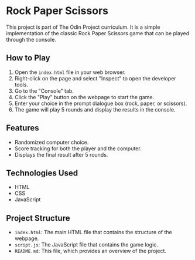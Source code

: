 # Rock Paper Scissors

This project is part of The Odin Project curriculum. It is a simple implementation of the classic Rock Paper Scissors game that can be played through the console.

## How to Play

1. Open the `index.html` file in your web browser.
2. Right-click on the page and select "Inspect" to open the developer tools.
3. Go to the "Console" tab.
4. Click the "Play" button on the webpage to start the game.
5. Enter your choice in the prompt dialogue box (rock, paper, or scissors).
6. The game will play 5 rounds and display the results in the console.

## Features

- Randomized computer choice.
- Score tracking for both the player and the computer.
- Displays the final result after 5 rounds.

## Technologies Used

- HTML
- CSS
- JavaScript

## Project Structure

- `index.html`: The main HTML file that contains the structure of the webpage.
- `script.js`: The JavaScript file that contains the game logic.
- `README.md`: This file, which provides an overview of the project.